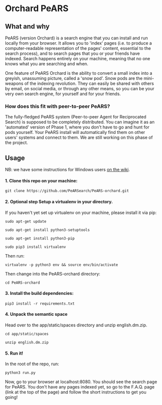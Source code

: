 # Orchard PeARS

## What and why

PeARS (version Orchard) is a search engine that you can install and run locally from your browser. It allows you to 'index' pages (i.e. to produce a computer-readable representation of the pages' content, essential to the search process), and to search pages that you or your friends have indexed. Search happens entirely on your machine, meaning that no one knows what you are searching and when.

One feature of PeARS Orchard is the ability to convert a small index into a greyish, unassuming picture, called a 'snow pod'. Snow pods are the mini-weapons of the indexing revolution. They can easily be shared with others by email, on social media, or through any other means, so you can be your very own search engine, for yourself and for your friends.


### How does this fit with peer-to-peer PeARS?

The fully-fledged PeARS system (Peer-to-peer Agent for Reciprocated Search) is supposed to be completely distributed. You can imagine it as an 'automated' version of Phase 1, where you don't have to go and hunt for pods yourself. Your PeARS install will automatically find them on other users' systems and connect to them. We are still working on this phase of the project.


## Usage

NB: we have some instructions for Windows users [on the wiki](https://github.com/PeARSearch/PeARS-orchard/wiki/Windows-installation).

#### 1. Clone this repo on your machine:

    git clone https://github.com/PeARSearch/PeARS-orchard.git


#### 2. **Optional step** Setup a virtualenv in your directory. 

If you haven't yet set up virtualenv on your machine, please install it via pip:

    sudo apt-get update

    sudo apt-get install python3-setuptools

    sudo apt-get install python3-pip

    sudo pip3 install virtualenv

Then run:

    virtualenv -p python3 env && source env/bin/activate

Then change into the PeARS-orchard directory:

    cd PeARS-orchard

#### 3. Install the build dependencies:

    pip3 install -r requirements.txt

#### 4. Unpack the semantic space

Head over to the app/static/spaces directory and unzip english.dm.zip.

    cd app/static/spaces

    unzip english.dm.zip

#### 5. Run it!

In the root of the repo, run:

    python3 run.py

Now, go to your browser at localhost:8080. You should see the search page for PeARS. You don't have any pages indexed yet, so go to the F.A.Q. page (link at the top of the page) and follow the short instructions to get you going!


